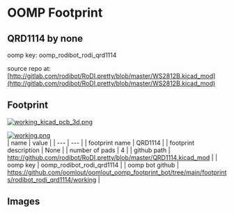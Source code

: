 # OOMP Footprint  
## QRD1114  by none  
  
oomp key: oomp_rodibot_rodi_qrd1114  
  
source repo at: [http://gitlab.com/rodibot/RoDI.pretty/blob/master/WS2812B.kicad_mod](http://gitlab.com/rodibot/RoDI.pretty/blob/master/WS2812B.kicad_mod)  
## Footprint  
  
[![working_kicad_pcb_3d.png](working_kicad_pcb_3d_600.png)](working_kicad_pcb_3d.png)  
  
[![working.png](working_600.png)](working.png)  
| name | value | 
| --- | --- | 
| footprint name | QRD1114 | 
| footprint description | None | 
| number of pads | 4 | 
| github path | http://github.com/rodibot/RoDI.pretty/blob/master/QRD1114.kicad_mod | 
| oomp key | oomp_rodibot_rodi_qrd1114 | 
| oomp bot github | https://github.com/oomlout/oomlout_oomp_footprint_bot/tree/main/footprints/rodibot_rodi_qrd1114/working | 
## Images  
